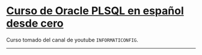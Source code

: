 # [Curso de Oracle PLSQL en español desde cero](https://www.youtube.com/watch?v=l6wOghW_gNI&list=PL2Z95CSZ1N4EO3wqFmTBNZXCovLpxkEqB)

Curso tomado del canal de youtube `INFORMATICONFIG`.

---
